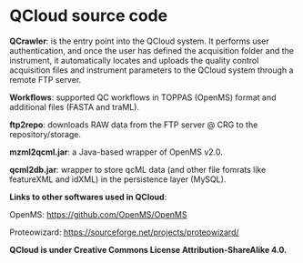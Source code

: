 # QCloud source code

<b>QCrawler</b>: is the entry point into the QCloud system. It performs user authentication, and once the user has defined the acquisition folder and the instrument, it automatically locates and uploads the quality control acquisition files and instrument parameters to the QCloud system through a remote FTP server.

<b>Workflows</b>: supported QC workflows in TOPPAS (OpenMS) format and additional files (FASTA and traML). 

<b>ftp2repo</b>: downloads RAW data from the FTP server @ CRG to the repository/storage. 

<b>mzml2qcml.jar</b>: a Java-based wrapper of OpenMS v2.0. 

<b>qcml2db.jar</b>: wrapper to store qcML data (and other file fomrats like featureXML and idXML) in the persistence layer (MySQL). 



<b>Links to other softwares used in QCloud</b>: 

OpenMS: https://github.com/OpenMS/OpenMS

Proteowizard: https://sourceforge.net/projects/proteowizard/


<b>QCloud is under Creative Commons License ‎Attribution-ShareAlike 4.0.</b>
